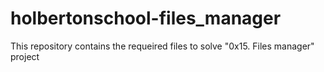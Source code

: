 # holbertonschool-files_manager
This repository contains the requeired files to solve "0x15. Files manager" project
